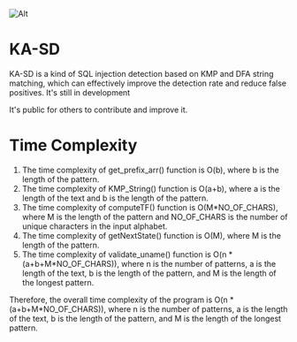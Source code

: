 ![Alt](https://repobeats.axiom.co/api/embed/bda93ae6beb88772669b2de0205353eed65441ac.svg "Repobeats analytics image")

# KA-SD

KA-SD is a kind of SQL injection detection based on KMP and DFA string matching, which can effectively improve the detection rate and reduce false positives. It's still in development
 
It's public for others to contribute and improve it.

# Time Complexity
1. The time complexity of get_prefix_arr() function is O(b), where b is the length of the pattern.
2. The time complexity of KMP_String() function is O(a+b), where a is the length of the text and b is the length of the pattern.
3. The time complexity of computeTF() function is O(M*NO_OF_CHARS), where M is the length of the pattern and NO_OF_CHARS is the number of unique characters in the input alphabet.
4. The time complexity of getNextState() function is O(M), where M is the length of the pattern.
5. The time complexity of validate_uname() function is O(n * (a+b+M*NO_OF_CHARS)), where n is the number of patterns, a is the length of the text, b is the length of the pattern, and M is the length of the longest pattern.

Therefore, the overall time complexity of the program is O(n * (a+b+M*NO_OF_CHARS)), where n is the number of patterns, a is the length of the text, b is the length of the pattern, and M is the length of the longest pattern.
